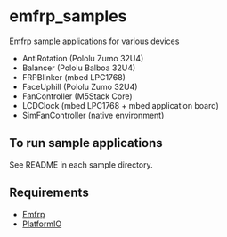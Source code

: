 # emfrp_samples
Emfrp sample applications for various devices

* AntiRotation (Pololu Zumo 32U4)
* Balancer (Pololu Balboa 32U4)
* FRPBlinker (mbed LPC1768)
* FaceUphill (Pololu Zumo 32U4)
* FanController (M5Stack Core)
* LCDClock (mbed LPC1768 + mbed application board)
* SimFanController (native environment)

## To run sample applications
See README in each sample directory.

## Requirements

* [Emfrp](https://github.com/psg-titech/emfrp)
* [PlatformIO](https://platformio.org)
